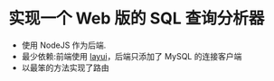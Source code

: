 # 实现一个 Web 版的 SQL 查询分析器

- 使用 NodeJS 作为后端.
- 最少依赖:前端使用 [layui](https://www.layui.com/)，后端只添加了 MySQL 的连接客户端
- 以最笨的方法实现了路由

